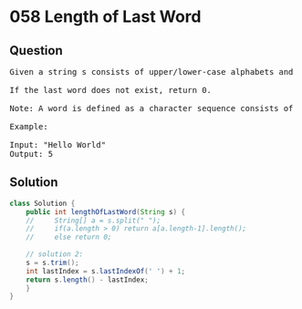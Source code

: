 # 058 Length of Last Word

## Question

<pre>
Given a string s consists of upper/lower-case alphabets and empty space characters ' ', return the length of last word in the string.

If the last word does not exist, return 0.

Note: A word is defined as a character sequence consists of non-space characters only.

Example:

Input: "Hello World"
Output: 5
</pre>

<div STYLE="page-break-after: always;">

## Solution

```java
class Solution {
    public int lengthOfLastWord(String s) {
    //     String[] a = s.split(" ");
    //     if(a.length > 0) return a[a.length-1].length();
    //     else return 0;
    
    // solution 2:
    s = s.trim();
    int lastIndex = s.lastIndexOf(' ') + 1;
    return s.length() - lastIndex;
    }
}
```
